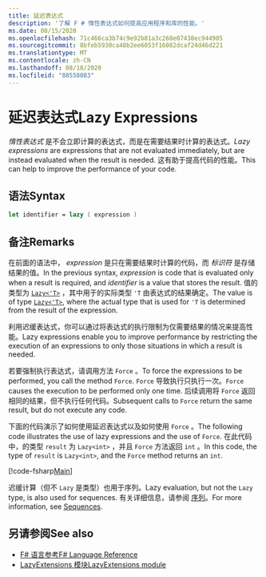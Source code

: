 ```yaml
---
title: 延迟表达式
description: '了解 F # 惰性表达式如何提高应用程序和库的性能。'
ms.date: 08/15/2020
ms.openlocfilehash: 71c466ca3b74c9e92b81a3c268e07438ec944905
ms.sourcegitcommit: 8bfeb5930ca48b2ee6053f16082dcaf24d46d221
ms.translationtype: MT
ms.contentlocale: zh-CN
ms.lasthandoff: 08/18/2020
ms.locfileid: "88558083"
---
```

# <a name="lazy-expressions"></a><span data-ttu-id="ff4ce-103">延迟表达式</span><span class="sxs-lookup"><span data-stu-id="ff4ce-103">Lazy Expressions</span></span>

<span data-ttu-id="ff4ce-104">*惰性表达式* 是不会立即计算的表达式，而是在需要结果时计算的表达式。</span><span class="sxs-lookup"><span data-stu-id="ff4ce-104">*Lazy expressions* are expressions that are not evaluated immediately, but are instead evaluated when the result is needed.</span></span> <span data-ttu-id="ff4ce-105">这有助于提高代码的性能。</span><span class="sxs-lookup"><span data-stu-id="ff4ce-105">This can help to improve the performance of your code.</span></span>

## <a name="syntax"></a><span data-ttu-id="ff4ce-106">语法</span><span class="sxs-lookup"><span data-stu-id="ff4ce-106">Syntax</span></span>

```fsharp
let identifier = lazy ( expression )
```

## <a name="remarks"></a><span data-ttu-id="ff4ce-107">备注</span><span class="sxs-lookup"><span data-stu-id="ff4ce-107">Remarks</span></span>

<span data-ttu-id="ff4ce-108">在前面的语法中， *expression* 是只在需要结果时计算的代码，而 *标识符* 是存储结果的值。</span><span class="sxs-lookup"><span data-stu-id="ff4ce-108">In the previous syntax, *expression* is code that is evaluated only when a result is required, and *identifier* is a value that stores the result.</span></span> <span data-ttu-id="ff4ce-109">值的类型为 [`Lazy<'T>`](https://fsharp.github.io/fsharp-core-docs/reference/fsharp-control-lazy-1-0.html) ，其中用于的实际类型 `'T` 由表达式的结果确定。</span><span class="sxs-lookup"><span data-stu-id="ff4ce-109">The value is of type [`Lazy<'T>`](https://fsharp.github.io/fsharp-core-docs/reference/fsharp-control-lazy-1-0.html), where the actual type that is used for `'T` is determined from the result of the expression.</span></span>

<span data-ttu-id="ff4ce-110">利用迟缓表达式，你可以通过将表达式的执行限制为仅需要结果的情况来提高性能。</span><span class="sxs-lookup"><span data-stu-id="ff4ce-110">Lazy expressions enable you to improve performance by restricting the execution of an expressions to only those situations in which a result is needed.</span></span>

<span data-ttu-id="ff4ce-111">若要强制执行表达式，请调用方法 `Force` 。</span><span class="sxs-lookup"><span data-stu-id="ff4ce-111">To force the expressions to be performed, you call the method `Force`.</span></span> <span data-ttu-id="ff4ce-112">`Force` 导致执行只执行一次。</span><span class="sxs-lookup"><span data-stu-id="ff4ce-112">`Force` causes the execution to be performed only one time.</span></span> <span data-ttu-id="ff4ce-113">后续调用将 `Force` 返回相同的结果，但不执行任何代码。</span><span class="sxs-lookup"><span data-stu-id="ff4ce-113">Subsequent calls to `Force` return the same result, but do not execute any code.</span></span>

<span data-ttu-id="ff4ce-114">下面的代码演示了如何使用延迟表达式以及如何使用 `Force` 。</span><span class="sxs-lookup"><span data-stu-id="ff4ce-114">The following code illustrates the use of lazy expressions and the use of `Force`.</span></span> <span data-ttu-id="ff4ce-115">在此代码中，的类型 `result` 为 `Lazy<int>` ，并且 `Force` 方法返回 `int` 。</span><span class="sxs-lookup"><span data-stu-id="ff4ce-115">In this code, the type of `result` is `Lazy<int>`, and the `Force` method returns an `int`.</span></span>

[!code-fsharp[Main](~/samples/snippets/fsharp/lang-ref-2/snippet73011.fs)]

<span data-ttu-id="ff4ce-116">迟缓计算（但不 `Lazy` 是类型）也用于序列。</span><span class="sxs-lookup"><span data-stu-id="ff4ce-116">Lazy evaluation, but not the `Lazy` type, is also used for sequences.</span></span> <span data-ttu-id="ff4ce-117">有关详细信息，请参阅 [序列](sequences.md)。</span><span class="sxs-lookup"><span data-stu-id="ff4ce-117">For more information, see [Sequences](sequences.md).</span></span>

## <a name="see-also"></a><span data-ttu-id="ff4ce-118">另请参阅</span><span class="sxs-lookup"><span data-stu-id="ff4ce-118">See also</span></span>

- [<span data-ttu-id="ff4ce-119">F# 语言参考</span><span class="sxs-lookup"><span data-stu-id="ff4ce-119">F# Language Reference</span></span>](index.md)
- [<span data-ttu-id="ff4ce-120">LazyExtensions 模块</span><span class="sxs-lookup"><span data-stu-id="ff4ce-120">LazyExtensions module</span></span>](https://fsharp.github.io/fsharp-core-docs/reference/fsharp-control-lazyextensions.html)
